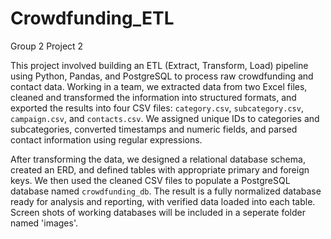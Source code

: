# Crowdfunding_ETL
Group 2 Project 2

This project involved building an ETL (Extract, Transform, Load) pipeline using Python, Pandas, and PostgreSQL to process raw crowdfunding and contact data. Working in a team, we extracted data from two Excel files, cleaned and transformed the information into structured formats, and exported the results into four CSV files: `category.csv`, `subcategory.csv`, `campaign.csv`, and `contacts.csv`. We assigned unique IDs to categories and subcategories, converted timestamps and numeric fields, and parsed contact information using regular expressions.

After transforming the data, we designed a relational database schema, created an ERD, and defined tables with appropriate primary and foreign keys. We then used the cleaned CSV files to populate a PostgreSQL database named `crowdfunding_db`. The result is a fully normalized database ready for analysis and reporting, with verified data loaded into each table. Screen shots of working databases will be included in a seperate folder named 'images'.
